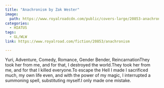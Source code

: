 ```yaml
---
title: "Anachronism by Zak Wester"
image:
  path: https://www.royalroadcdn.com/public/covers-large/20853-anachronism.jpg
categories:
  - HIATUS
tags:
  - GL/WLW
link: https://www.royalroad.com/fiction/20853/anachronism

---
```

Yuri, Adventure, Comedy, Romance, Gender Bender, ReincarnationThey took her from me, and for that, I destroyed the world.They took her from me, and for that I killed everyone.To escape the Hell I made I sacrificed much, my own life even, and with the power of my magic, I interrupted a summoning spell, substituting myself.I only made one mistake.


